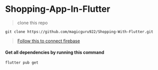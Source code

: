 # Shopping-App-In-Flutter

> clone this repo
```
git clone https://github.com/magicguru922/Shopping-With-Flutter.git
```
> [Follow this to connect firebase ](https://firebase.google.com/docs/flutter/setup?platform=ios)


#### Get all dependencies by running this command
```
flutter pub get 
```





